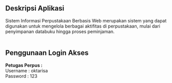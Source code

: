 ## Deskripsi Aplikasi
Sistem Informasi Perpustakaan Berbasis Web merupakan sistem yang dapat digunakan untuk mengelola berbagai aktifitas di perpustakaan, mulai dari penyimpanan databuku hingga proses peminjaman.
<br><br>

## Penggunaan Login Akses

<b>Petugas Perpus : </b>
<br/>
Username : oktarisa
<br/>
Password : 123


